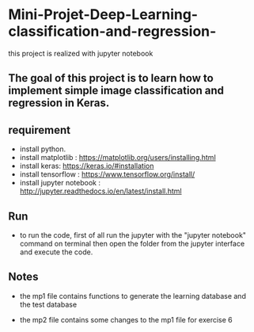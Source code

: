 # Mini-Projet-Deep-Learning-classification-and-regression-
this project is realized with jupyter notebook

## The goal of this project is to learn how to implement simple image classification and regression in Keras.

## requirement

* install python.
* install matplotlib : https://matplotlib.org/users/installing.html
* install keras: https://keras.io/#installation
* install tensorflow : https://www.tensorflow.org/install/
* install jupyter notebook : http://jupyter.readthedocs.io/en/latest/install.html


## Run
* to run the code, first of all run the jupyter with the "jupyter notebook" command on terminal then open the folder from the jupyter interface and execute the code.

## Notes 

* the mp1 file contains functions to generate the learning database and the test database

* the mp2 file contains some changes to the mp1 file for exercise 6



